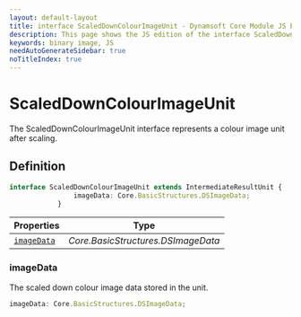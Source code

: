 ```yaml
---
layout: default-layout
title: interface ScaledDownColourImageUnit - Dynamsoft Core Module JS Edition API Reference
description: This page shows the JS edition of the interface ScaledDownColourImageUnit in Dynamsoft Core Module.
keywords: binary image, JS
needAutoGenerateSidebar: true
noTitleIndex: true
---
```


# ScaledDownColourImageUnit

The ScaledDownColourImageUnit interface represents a colour image unit after scaling.

## Definition

```typescript
interface ScaledDownColourImageUnit extends IntermediateResultUnit {
                imageData: Core.BasicStructures.DSImageData;
            } 
```



| Properties               | Type |
|----------------------|-------------|
| [`imageData`](#imagedata) | *Core.BasicStructures.DSImageData* |

### imageData

The scaled down colour image data stored in the unit.

```typescript
imageData: Core.BasicStructures.DSImageData;
```